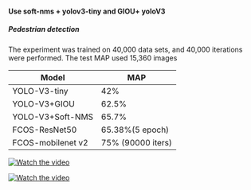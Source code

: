 #### Use soft-nms + yolov3-tiny and GIOU+ yoloV3

##### Pedestrian detection

The experiment was trained on 40,000 data sets, and 40,000 iterations were performed. 
The test MAP used 15,360 images


Model    |   MAP
-------- | ---------
 YOLO-V3-tiny |    42%
YOLO-V3+GIOU  |   62.5%
 YOLO-V3+Soft-NMS |   65.7%
 FCOS-ResNet50   |   65.38%(5 epoch)
 FCOS-mobilenet v2 |  75% (90000 iters)
 
 
[![Watch the video](https://raw.github.com/GabLeRoux/WebMole/master/ressources/WebMole_Youtube_Video.png)](https://youtu.be/CEhYlZonBxM)

[![Watch the video](https://raw.github.com/GabLeRoux/WebMole/master/ressources/WebMole_Youtube_Video.png)](https://youtu.be/rgcTUodrWz0)
